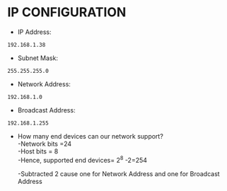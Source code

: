 # IP CONFIGURATION
- IP Address:
```
192.168.1.38
```

- Subnet Mask:
```
255.255.255.0
```

- Network Address:
```
192.168.1.0
```

- Broadcast Address:
```
192.168.1.255
```

- How many end devices can our network support?<br>
    -Network bits =24 <br>
    -Host bits = 8 <br>
    -Hence, supported end devices= 2<sup>8</sup> -2=254

    -Subtracted 2 cause one for Network Address and one for Broadcast Address